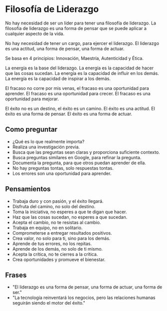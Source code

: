 # Filosofía de Liderazgo

No hay necesidad de ser un líder para tener una filosofía de liderazgo. La filosofía de liderazgo es una forma de pensar que se puede aplicar a cualquier aspecto de la vida.

No hay necesidad de tener un cargo, para ejercer el liderazgo. El liderazgo es una actitud, una forma de pensar, una forma de actuar.

Se basa en 4 principios: Innovación, Maestría, Autenticidad y Ética.

La energía es la base del liderazgo. La energía es la capacidad de hacer que las cosas sucedan. La energía es la capacidad de influir en los demás. La energía es la capacidad de inspirar a los demás.

El fracaso no corre por mis venas, el fracaso es una oportunidad para aprender. El fracaso es una oportunidad para crecer. El fracaso es una oportunidad para mejorar.

El éxito no es un destino, el éxito es un camino. El éxito es una actitud. El éxito es una forma de pensar. El éxito es una forma de actuar.

## Como preguntar

- ¿Qué es lo que realmente importa?
- Realiza una investigación previa.
- Busca que las preguntas sean claras y proporciona suficiente contexto.
- Busca preguntas similares en Google, para refinar la pregunta.
- Documenta la pregunta, para que otros puedan aprender de ella.
- No hay preguntas tontas, solo respuestas tontas.
- Los errores son una oportunidad para aprender.

## Pensamientos

- Trabaja duro y con pasión, y el éxito llegará.
- Disfruta del camino, no solo del destino.
- Toma la iniciativa, no esperes a que te digan que hacer.
- Haz que las cosas sucedan, no esperes a que sucedan.
- Acepta el cambio, no te resistas al cambio.
- Trabaja en equipo, no en solitario.
- Comprometerse a entregar resultados positivos.
- Crea valor, no solo para ti, sino para los demás.
- Aprende de tus errores, no los repitas.
- Aprende de los demás, no solo de ti mismo.
- Acepta la crítica, no te cierres a la crítica.
- Crea oportunidades y promueve el bienestar.

## Frases

- "El liderazgo es una forma de pensar, una forma de actuar, una forma de ser."
- "La tecnología reinventará los negocios, pero las relaciones humanas seguirán siendo el motor del éxito."
